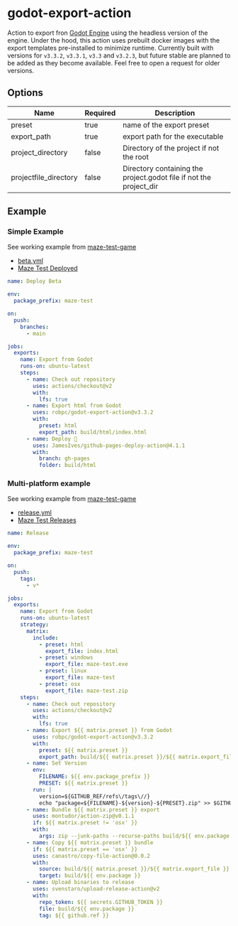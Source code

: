 # godot-export-action

Action to export fron [Godot Engine](https://godotengine.org/) using the headless version
of the engine. Under the hood, this action uses prebuilt docker images with the export
templates pre-installed to minimize runtime. Currently built with versions for `v3.3.2`, `v3.3.1`, `v3.3` and
`v3.2.3`, but future stable are planned to be added as they become available. Feel free to
open a request for older versions.

## Options

| Name                  | Required | Description                                                        |
| --------------------- | -------- | ------------------------------------------------------------------ |
| preset                | true     | name of the export preset                                          |
| export_path           | true     | export path for the executable                                     |
| project_directory     | false    | Directory of the project if not the root                           |
| projectfile_directory | false    | Directory containing the project.godot file if not the project_dir |

## Example

### Simple Example

See working example from [maze-test-game](https://github.com/robpc/maze-test-game)
* [beta.yml](https://github.com/robpc/maze-test-game/blob/main/.github/workflows/beta.yml)
* [Maze Test Deployed](https://robpc.github.io/maze-test-game/)

```yaml
name: Deploy Beta

env:
  package_prefix: maze-test

on:
  push:
    branches:
      - main

jobs:
  exports:
    name: Export from Godot
    runs-on: ubuntu-latest
    steps:
      - name: Check out repository
        uses: actions/checkout@v2
        with:
          lfs: true
      - name: Export html from Godot
        uses: robpc/godot-export-action@v3.3.2
        with:
          preset: html
          export_path: build/html/index.html
      - name: Deploy 🚀
        uses: JamesIves/github-pages-deploy-action@4.1.1
        with:
          branch: gh-pages
          folder: build/html
```

### Multi-platform example

See working example from [maze-test-game](https://github.com/robpc/maze-test-game)
* [release.yml](https://github.com/robpc/maze-test-game/blob/main/.github/workflows/release.yml)
* [Maze Test Releases](https://github.com/robpc/maze-test-game/releases)

```yaml
name: Release

env:
  package_prefix: maze-test

on:
  push:
    tags:
      - v*

jobs:
  exports:
    name: Export from Godot
    runs-on: ubuntu-latest
    strategy:
      matrix:
        include:
          - preset: html
            export_file: index.html
          - preset: windows
            export_file: maze-test.exe
          - preset: linux
            export_file: maze-test
          - preset: osx
            export_file: maze-test.zip
    steps:
      - name: Check out repository
        uses: actions/checkout@v2
        with:
          lfs: true
      - name: Export ${{ matrix.preset }} from Godot
        uses: robpc/godot-export-action@v3.3.2
        with:
          preset: ${{ matrix.preset }}
          export_path: build/${{ matrix.preset }}/${{ matrix.export_file }}
      - name: Set Version
        env:
          FILENAME: ${{ env.package_prefix }}
          PRESET: ${{ matrix.preset }}
        run: |
          version=${GITHUB_REF/refs\/tags\//}
          echo "package=${FILENAME}-${version}-${PRESET}.zip" >> $GITHUB_ENV
      - name: Bundle ${{ matrix.preset }} export
        uses: montudor/action-zip@v0.1.1
        if: ${{ matrix.preset != 'osx' }}
        with:
          args: zip --junk-paths --recurse-paths build/${{ env.package }} build/${{ matrix.preset }}
      - name: Copy ${{ matrix.preset }} bundle
        if: ${{ matrix.preset == 'osx' }}
        uses: canastro/copy-file-action@0.0.2
        with:
          source: build/${{ matrix.preset }}/${{ matrix.export_file }}
          target: build/${{ env.package }}
      - name: Upload binaries to release
        uses: svenstaro/upload-release-action@v2
        with:
          repo_token: ${{ secrets.GITHUB_TOKEN }}
          file: build/${{ env.package }}
          tag: ${{ github.ref }}
```